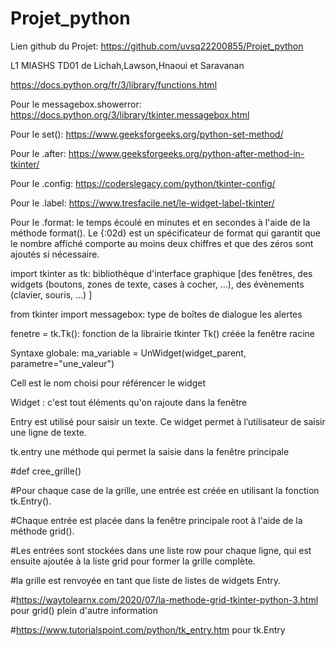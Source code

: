 # Projet_python
Lien github du Projet: https://github.com/uvsq22200855/Projet_python

L1 MIASHS TD01 de Lichah,Lawson,Hnaoui et Saravanan


https://docs.python.org/fr/3/library/functions.html

Pour le messagebox.showerror: https://docs.python.org/3/library/tkinter.messagebox.html

Pour le  set(): https://www.geeksforgeeks.org/python-set-method/

Pour le .after: https://www.geeksforgeeks.org/python-after-method-in-tkinter/

Pour le .config: https://coderslegacy.com/python/tkinter-config/

Pour le .label: https://www.tresfacile.net/le-widget-label-tkinter/

Pour le .format: le temps écoulé en minutes et en secondes à l'aide de la méthode format(). Le {:02d} est un spécificateur de format qui garantit que le nombre affiché comporte au moins deux chiffres et que des zéros sont ajoutés si nécessaire.


import tkinter as tk:
bibliothèque d'interface graphique [des fenêtres, des widgets (boutons, zones de texte, cases à cocher, …), des évènements (clavier, souris, …) ]

from tkinter import messagebox: type de boîtes de dialogue les alertes

fenetre = tk.Tk(): fonction de la librairie tkinter Tk() créée la fenêtre racine

Syntaxe globale:
ma_variable = UnWidget(widget_parent, parametre="une_valeur")

Cell est  le nom choisi pour référencer le widget

Widget : c'est tout éléments qu'on rajoute dans la fenêtre

Entry est utilisé pour saisir un texte. Ce widget permet à l’utilisateur de saisir une ligne de texte.

tk.entry une méthode qui permet la saisie dans la fenêtre principale


#def cree_grille()

#Pour chaque case de la grille, une entrée est créée en utilisant la fonction tk.Entry().

#Chaque entrée est placée dans la fenêtre principale root à l'aide de la méthode grid().

#Les entrées sont stockées dans une liste row pour chaque ligne, qui est ensuite ajoutée à la liste grid pour former la grille complète.

#la grille est renvoyée en tant que liste de listes de widgets Entry.

#https://waytolearnx.com/2020/07/la-methode-grid-tkinter-python-3.html pour grid() plein d'autre information

#https://www.tutorialspoint.com/python/tk_entry.htm pour tk.Entry
